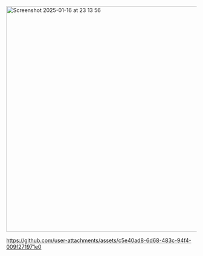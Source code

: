 <img width="598" alt="Screenshot 2025-01-16 at 23 13 56" src="https://github.com/user-attachments/assets/c92a9a44-c344-4e08-af31-051cefb07a54" />


https://github.com/user-attachments/assets/c5e40ad8-6d68-483c-94f4-009f271971e0

